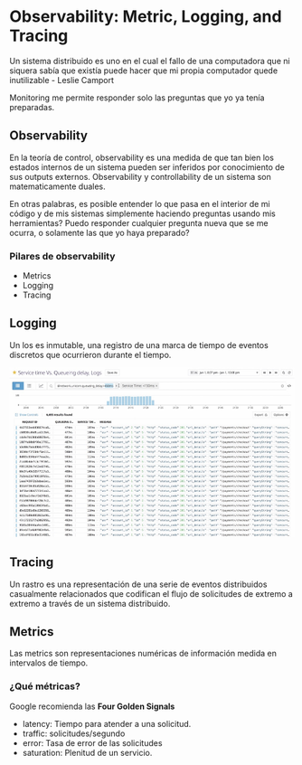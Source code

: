 # Observability: Metric, Logging, and Tracing

Un sistema distribuido es uno en el cual el fallo de una computadora que ni siquera sabía que existía puede hacer que mi propia computador quede inutilizable - Leslie Camport

Monitoring me permite responder solo las preguntas que yo ya tenía preparadas.

## Observability

En la teoría de control, observability es una medida de que tan bien los estados internos de un sistema pueden ser inferidos por conocimiento de sus outputs externos. Observability y controllability de un sistema son matematicamente duales.

En otras palabras, es posible entender lo que pasa en el interior de mi código y de mis sistemas simplemente haciendo preguntas usando mis herramientas? Puedo responder cualquier pregunta nueva que se me ocurra, o solamente las que yo haya preparado?

### Pilares de observability

- Metrics
- Logging
- Tracing

## Logging

Un los es inmutable, una registro de una marca de tiempo de eventos discretos que ocurrieron durante el tiempo.

<img src="./src/img3.jpeg" height=300>

## Tracing

Un rastro es una representación de una serie de eventos distribuidos casualmente relacionados que codifican el flujo de solicitudes de extremo a extremo a través de un sistema distribuido.

## Metrics

Las metrics son representaciones numéricas de información medida en intervalos de tiempo.

### ¿Qué métricas?

Google recomienda las **Four Golden Signals**

- latency: Tiempo para atender a una solicitud.
- traffic: solicitudes/segundo
- error: Tasa de error de las solicitudes
- saturation: Plenitud de un servicio.
